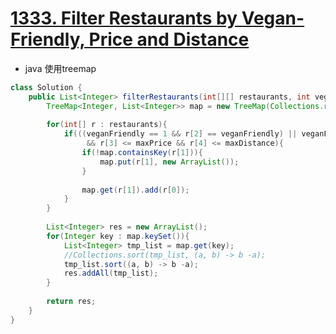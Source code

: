 # [1333. Filter Restaurants by Vegan-Friendly, Price and Distance](https://leetcode.com/problems/filter-restaurants-by-vegan-friendly-price-and-distance/)

* java 使用treemap

```java
class Solution {
    public List<Integer> filterRestaurants(int[][] restaurants, int veganFriendly, int maxPrice, int maxDistance) {
        TreeMap<Integer, List<Integer>> map = new TreeMap(Collections.reverseOrder());
        
        for(int[] r : restaurants){
            if(((veganFriendly == 1 && r[2] == veganFriendly) || veganFriendly == 0)
                 && r[3] <= maxPrice && r[4] <= maxDistance){
                if(!map.containsKey(r[1])){
                    map.put(r[1], new ArrayList());
                }
                
                map.get(r[1]).add(r[0]);
            }
        }
        
        List<Integer> res = new ArrayList();
        for(Integer key : map.keySet()){
            List<Integer> tmp_list = map.get(key);
            //Collections.sort(tmp_list, (a, b) -> b -a);
            tmp_list.sort((a, b) -> b -a);
            res.addAll(tmp_list);
        }
        
        return res;
    }
}

```
